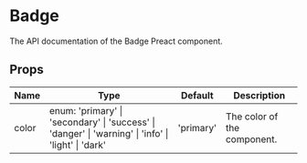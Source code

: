 # Badge

The API documentation of the Badge Preact component.

## Props

<table>
  <thead>
    <tr>
      <th>Name</th>
      <th>Type</th>
      <th>Default</th>
      <th>Description</th>
    </tr>
  </thead>
  <tbody>
    <tr>
      <td>color</td>
      <td>enum: 'primary' | 'secondary' | 'success' | 'danger' | 'warning' | 'info' | 'light' | 'dark'</td>
      <td>'primary'</td>
      <td>The color of the component.</td>
    </tr>
  </tbody>
</table>
